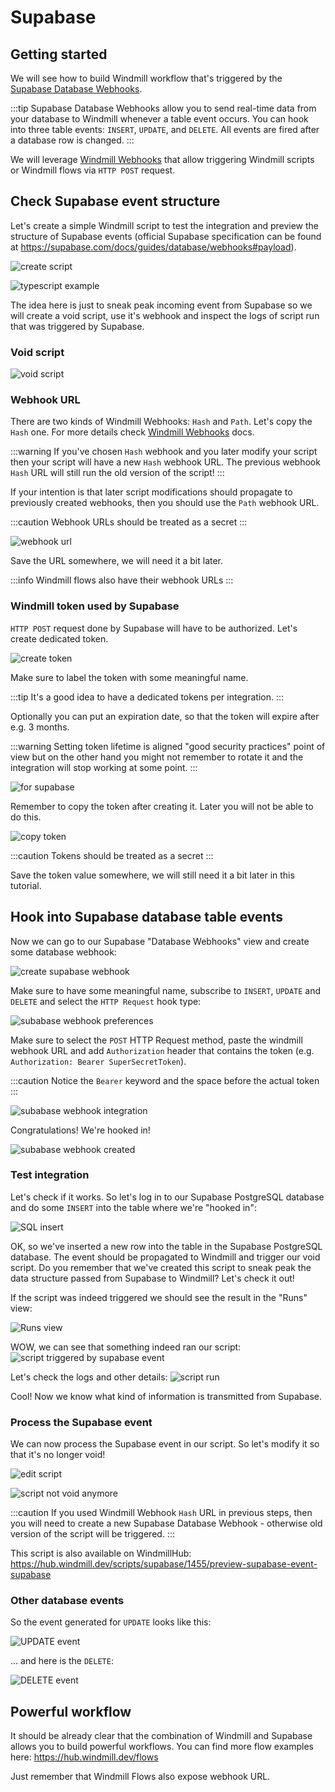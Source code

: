 # Supabase

## Getting started

We will see how to build Windmill workflow that's triggered by the [Supabase
Database Webhooks](https://supabase.com/docs/guides/database/webhooks).

:::tip
Supabase Database Webhooks allow you to send real-time data from your database
to Windmill whenever a table event occurs. You can hook into three table
events: `INSERT`, `UPDATE`, and `DELETE`. All events are fired after a database row
is changed.
:::


We will leverage [Windmill Webhooks](../how-tos/1_use_webhooks.md) that allow
triggering Windmill scripts or Windmill flows via `HTTP POST` request.


## Check Supabase event structure

Let's create a simple Windmill script to test the integration and
preview the structure of Supabase events (official Supabase specification can
be found at https://supabase.com/docs/guides/database/webhooks#payload).

![create script](../assets/integrations/create-a-script.png)

![typescript example](../assets/integrations/supabase/typescript-example.png)

The idea here is just to sneak peak incoming event from Supabase so we will
create a void script, use it's webhook and inspect the logs of script run that
was triggered by Supabase.

### Void script

![void script](../assets/integrations/supabase/void-script.png)

### Webhook URL

There are two kinds of Windmill Webhooks: `Hash` and `Path`. Let's copy the
`Hash` one. For more details check [Windmill Webhooks](../how-tos/1_use_webhooks.md) docs.

:::warning
If you've chosen `Hash` webhook and you later modify your script then your
script will have a new `Hash` webhook URL. The previous webhook `Hash` URL will
still run the old version of the script!
:::

If your intention is that later script modifications should propagate to
previously created webhooks, then you should use the `Path` webhook URL.

:::caution
Webhook URLs should be treated as a secret
:::

![webhook url](../assets/integrations/supabase/webhook-url.png)


Save the URL somewhere, we will need it a bit later.

:::info
Windmill flows also have their webhook URLs
:::

### Windmill token used by Supabase

`HTTP POST` request done by Supabase will have to be authorized. Let's create
dedicated token.

![create token](../assets/integrations/supabase/create-token.png)

Make sure to label the token with some meaningful name.

:::tip
It's a good idea to have a dedicated tokens per integration.
:::

Optionally you can put an expiration date, so that the token will expire after
e.g. 3 months.

:::warning
Setting token lifetime is aligned "good security practices" point of view but
on the other hand you might not remember to rotate it and the integration will
stop working at some point.
:::

![for supabase](../assets/integrations/supabase/create-token-for-supabase.png)

Remember to copy the token after creating it. Later you will not be able to do
this.

![copy token](../assets/integrations/supabase/copy-token.png)


:::caution
Tokens should be treated as a secret
:::

Save the token value somewhere, we will still need it a bit later in this tutorial.


## Hook into Supabase database table events

Now we can go to our Supabase "Database Webhooks" view and create some database
webhook:

![create supabase webhook](../assets/integrations/supabase/supabase-webhook-01.png)

Make sure to have some meaningful name, subscribe to `INSERT`, `UPDATE` and
`DELETE` and select the `HTTP Request` hook type:

![subabase webhook preferences](../assets/integrations/supabase/supabase-webhook-02.png)

Make sure to select the `POST` HTTP Request method, paste the windmill webhook
URL and add `Authorization` header that contains the token (e.g.
`Authorization: Bearer SuperSecretToken`).

:::caution
Notice the `Bearer` keyword and the space before the actual token
:::

![subabase webhook integration](../assets/integrations/supabase/supabase-webhook-03.png)

Congratulations! We're hooked in!

![subabase webhook created](../assets/integrations/supabase/supabase-webhook-04.png)

### Test integration

Let's check if it works. So let's log in to our Supabase PostgreSQL database
and do some `INSERT` into the table where we're "hooked in":

![SQL insert](../assets/integrations/supabase/test-integration-01.png)

OK, so we've inserted a new row into the table in the Supabase PostgreSQL
database. The event should be propagated to Windmill and trigger our void
script. Do you remember that we've created this script to sneak peak the data
structure passed from Supabase to Windmill? Let's check it out!

If the script was indeed triggered we should see the result in the "Runs" view:

![Runs view](../assets/integrations/supabase/test-integration-02.png)

WOW, we can see that something indeed ran our script:
![script triggered by supabase event](../assets/integrations/supabase/test-integration-03.png)

Let's check the logs and other details:
![script run](../assets/integrations/supabase/test-integration-04.png)

Cool! Now we know what kind of information is transmitted from Supabase.

### Process the Supabase event

We can now process the Supabase event in our script. So let's modify it so that
it's no longer void!

![edit script](../assets/integrations/supabase/void-script-not-anymore-01.png)

![script not void anymore](../assets/integrations/supabase/void-script-not-anymore-02.png)

:::caution
If you used Windmill Webhook `Hash` URL in previous steps, then you will need
to create a new Supabase Database Webhook - otherwise old version of the script
will be triggered.
:::

This script is also available on WindmillHub: https://hub.windmill.dev/scripts/supabase/1455/preview-supabase-event-supabase

### Other database events

So the event generated for `UPDATE` looks like this:

![UPDATE event](../assets/integrations/supabase/test-integration-05.png)

... and here is the `DELETE`:

![DELETE event](../assets/integrations/supabase/test-integration-06.png)


## Powerful workflow

It should be already clear that the combination of Windmill and Supabase allows
you to build powerful workflows.  You can find more
flow examples here: <https://hub.windmill.dev/flows>

Just remember that Windmill Flows also expose webhook URL.
